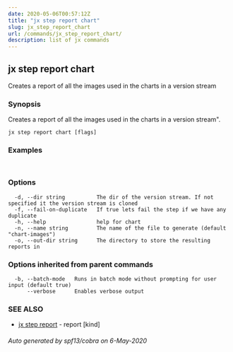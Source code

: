 ```yaml
---
date: 2020-05-06T00:57:12Z
title: "jx step report chart"
slug: jx_step_report_chart
url: /commands/jx_step_report_chart/
description: list of jx commands
---
```

## jx step report chart

Creates a report of all the images used in the charts in a version stream

### Synopsis

Creates a report of all the images used in the charts in a version stream".

```
jx step report chart [flags]
```

### Examples

```
  
```

### Options

```
  -d, --dir string          The dir of the version stream. If not specified it the version stream is cloned
  -f, --fail-on-duplicate   If true lets fail the step if we have any duplicate
  -h, --help                help for chart
  -n, --name string         The name of the file to generate (default "chart-images")
  -o, --out-dir string      The directory to store the resulting reports in
```

### Options inherited from parent commands

```
  -b, --batch-mode   Runs in batch mode without prompting for user input (default true)
      --verbose      Enables verbose output
```

### SEE ALSO

* [jx step report](/commands/jx_step_report/)	 - report [kind]

###### Auto generated by spf13/cobra on 6-May-2020
